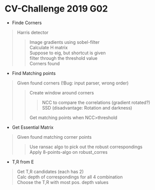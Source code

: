 # CV-Challenge 2019 G02

- Finde Corners

>Harris detector
> > Image gradients using sobel-filter  
> > Calculate H matrix  
> > Suppose to eig, but shortcut is given  
> > filter through the threshold value  
> > Corners found  

- Find Matching points  

> Given found corners  (!Bug: input parser, wrong order)
> > Create window around corners  
> >> NCC to compare the correlations (gradient rotated?)  
> >> SSD (disadvantage: Rotation and darkness)  
> >  
> > Get matching points when NCC>threshold  

- Get Essential Matrix
> Given found matching corner points
> > Use ransac algo to pick out the robust correspondings  
> > Apply 8-points-algo on robust_corres

- T,R from E  
> Get T,R candidates (each has 2)  
> Calc depth of correspondings for all 4 combination  
> Choose the T,R with most pos. depth values